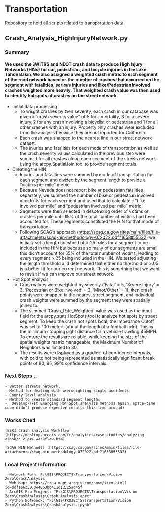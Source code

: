 # Transportation
Repository to hold all scripts related to transportation data

## Crash_Analysis_HighInjuryNetwork.py

### Summary

#### We used the SWITRS and NDOT crash data to produce High Injury Networks (HINs) for car, pedestrian, and bicycle injuries in the Lake Tahoe Basin. We also assigned a weighted crash metric to each segment of the road network based on the number of crashes that occurred on the segment with fatalities, serious injuries and Bike/Pedestrian involved crashes weighted more heavily. That weighted crash value was then used to identify hot spots of crashes on the street network.

- Initial data processing
    - To weight crashes by their severity, each crash in our database was given a “crash severity value” of 5 for a mortality, 3 for a severe injury, 2 for any crash involving a bicyclist or pedestrian and 1 for all other crashes with an injury. Property only crashes were excluded from the analysis because they are not reported for California.
    - Each crash was snapped to the nearest line in our street network dataset. 
    - The injuries and fatalities for each mode of transportation as well as the crash severity values calculated in the previous step were summed for all crashes along each segment of the streets network using the arcpy.SpatialJoin tool to provide segment totals.
- Creating the HIN
    - Injuries and fatalities were summed by mode of transportation for each segment and divided by the segment length to provide a “victims per mile” metric.
    - Because Nevada does not report bike or pedestrian fatalities separately, we summed the number of bike or pedestrian involved accidents for each segment and used that to calculate a “bike involved per mile” and “pedestrian involved per mile” metric.
    - Segments were then selected in descending order of victims or crashes per mile until 65% of the total number of victims had been accounted for. These segments constituted the HIN for that mode of transportation.
    -  Following SCAG’s approach (https://scag.ca.gov/sites/main/files/file-attachments/scag-hin-methodology-072022.pdf?1658855532) we initially set a length threshold of >.25 miles for a segment to be included in the HIN but because so many of our segments are small this didn’t account for 65% of the total number of victims, leading to every segment >.25 being included in the HIN. We tested adjusting the length threshold and determined that either no threshold or >.05 is a better fit for our current network. This is something that we want to revisit if we can improve our street network.
- Hot Spot Analysis
    - Crash values were weighted by severity (‘Fatal’ = 5, ‘Severe Injury’ = 3, ‘Pedestrian or Bike Involved’ = 2, ‘Minor/Other’ = 1), then crash points were snapped to the nearest street segment, and individual crash weights were summed by the segment they were spatially joined to. 
    - The summed ‘Crash_Rate_Weighted’ value was used as the input field for the arcpy.stats.HotSpots tool to analyze hot spots by street segment. To keep the crash hot spots local, the Impedance Cutoff was set to 100 meters (about the length of a football field). This is the minimum stopping sight distance for a vehicle traveling 45MPH. To ensure the results are reliable, while keeping the size of the spatial weights matrix manageable, the Maximum Number of Neighbors was limited to 30. 
    - The results were displayed as a gradient of confidence intervals, with cold to hot being represented as statistically significant break points of 90, 95, 99% confidence intervals.

### Next Steps…

    - Better streets network. 
    - Method for dealing with overweighting single accidents 
    - County level analysis
    - Method to create standard segment lengths
    -  Develop/Test Emerging Hot Spot analysis methods again (space-time cube didn’t produce expected results this time around)

### Works Cited

    [ESRI Crash Analysis Workflow] (https://desktop.arcgis.com/fr/analytics/case-studies/analyzing-crashes-2-pro-workflow.htm)

    [SCAG HIN Methods] (https://scag.ca.gov/sites/main/files/file-attachments/scag-hin-methodology-072022.pdf?1658855532)

### Local Project Information

    - Network Path: F:\GIS\PROJECTS\Transportation\Vision Zero\CrashAnalysis
    - Web Map: https://trpa.maps.arcgis.com/home/item.html?id=ddfe6635070e4063bb411d12225ad45f
    - ArcGIS Pro Project: "F:\GIS\PROJECTS\Transportation\Vision Zero\CrashAnalysis\Crash Analysis.aprx"
    - Python Notebook: "F:\GIS\PROJECTS\Transportation\Vision Zero\CrashAnalysis\CrashAnalysis.ipynb"

